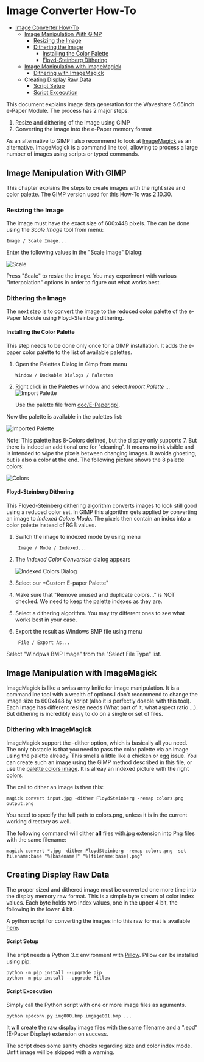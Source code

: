 # Image Converter How-To

- [Image Converter How-To](#image-converter-how-to)
  - [Image Manipulation With GIMP](#image-manipulation-with-gimp)
    - [Resizing the Image](#resizing-the-image)
    - [Dithering the Image](#dithering-the-image)
      - [Installing the Color Palette](#installing-the-color-palette)
      - [Floyd-Steinberg Dithering](#floyd-steinberg-dithering)
  - [Image Manipulation with ImageMagick](#image-manipulation-with-imagemagick)
    - [Dithering with ImageMagick](#dithering-with-imagemagick)
  - [Creating Display Raw Data](#creating-display-raw-data)
      - [Script Setup](#script-setup)
      - [Script Excecution](#script-excecution)

This document explains image data generation for the Waveshare 5.65inch e-Paper Module. The process has 2 major steps:

  1. Resize and dithering of the image using GIMP
  2. Converting the image into the e-Paper memory format

As an alternative to GIMP I also recommend to look at 
[ImageMagick](https://imagemagick.org/index.php) as an
alternative. ImageMagick is a command line tool, allowing
to process a large number of images using scripts or
typed commands.
## Image Manipulation With GIMP

This chapter explains the steps to create images with the right size and
color palette. The GIMP version used for this How-To was 2.10.30.

### Resizing the Image

The image must have the exact size of 600x448 pixels. The can be done using
the *Scale Image* tool from menu:

    Image / Scale Image...

Enter the following values in the "Scale Image" Dialog:

![Scale](doc/scale_img_dlg.png)

Press "Scale" to resize the image. You may experiment with various "Interpolation" options in order to figure out what works best.

### Dithering the Image

The next step is to convert the image to the reduced color palette of the e-Paper Module using Floyd-Steinberg dithering.

#### Installing the Color Palette

This step needs to be done only once for a GIMP installation. It adds the e-paper color palette to the list of available palettes. 

 1. Open the Palettes Dialog in Gimp from menu

        Window / Dockable Dialogs / Palettes

 2. Right click in the Palettes window and select *Import Palette ...*
    ![Import Palette](doc/import_palette.png)

    Use the palette file from [doc/E-Paper.gpl](doc/E-Paper.gpl).

Now the palette is available in the palettes list:

![Imported Palette](doc/loaded_palette.png)

Note: This palette has 8-Colors defined, but the display only supports  7. But there is indeed an additional one for "cleaning". It means no ink visible and is intended to wipe the pixels between changing images. It  avoids ghosting, but is also a color at the end. The following picture shows the 8 palette colors:

![Colors](doc/colors.png)

#### Floyd-Steinberg Dithering

This Floyed-Steinberg dithering algorithm converts images to look still good using a reduced color set. In GIMP this algorithm gets applied by converting an image to *Indexed Colors Mode*. The pixels then contain an index into a color palette instead of RGB values.

  1. Switch the image to indexed mode by using menu

          Image / Mode / Indexed...

  2. The *Indexed Color Conversion* dialog appears

     ![Indexed Colors Dialog](doc/indexed_mode.png)

  3. Select our *Custom E-paper Palette"

  4. Make sure that "Remove unused and duplicate colors..." is NOT checked. We need to keep the palette indexes as they are.

  5. Select a dithering algorithm. You may try different ones to see what works best in your case.

  6. Export the result as Windows BMP file using menu

          File / Export As...

  Select "Windpws BMP Image" from the "Select File Type" list.

## Image Manipulation with ImageMagick

ImageMagick is like a swiss army knife for image manipulation.
It is a commandline tool with a wealth of options.I don't
recommend to change the image size to 600x448 by script
(also it is perfectly doable with this tool). Each image has
different resize needs (What part of it, what aspect ratio ...).
But dithering is incredibly easy to do on a single or set of files.

### Dithering with ImageMagick

ImageMagick support the -dither option, which is 
basically all you need. The only obstacle is that you
need to pass the color palette via an image using the palette
already. This smells a little like a chicken or egg issue. You
can create such an image using the GIMP method described in this
file, or use the [palette colors image](doc/colors.png). It is
alreay an indexed picture with the right colors. 

The call to dither an image is then this:

    magick convert input.jpg -dither FloydSteinberg -remap colors.png output.png

You need to specify the full path to colors.png, unless it is in
the current working directory as well.

The following commandl will dither **all** files with.jpg extension
into Png files with the same filename:

    magick convert *.jpg -dither FloydSteinberg -remap colors.png -set filename:base "%[basename]" "%[filename:base].png"

## Creating Display Raw Data

The proper sized and dithered image must be converted one more time into the
display memory raw format. This is a simple byte stream of color index values.
Each byte holds two index values, one in the upper 4 bit, the following in the
lower 4 bit.

A python script for converting the images into this raw format is available
[here](./epdconv.py). 

#### Script Setup

The sript needs a Python 3.x environment with [
Pillow](https://pillow.readthedocs.io/en/stable/index.html). Pillow can be 
installed using pip:

    python -m pip install --upgrade pip
    python -m pip install --upgrade Pillow

#### Script Excecution

Simply call the Python script with one or more image files as aguments.

    python epdconv.py img000.bmp imgage001.bmp ...

It will create the raw display image files with the same filename and
a ".epd" (E-Paper Display) extension on success.

The script does some sanity checks regarding size and color index mode.
Unfit image will be skipped with a warning.
